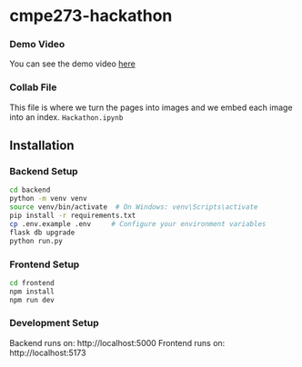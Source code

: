 # cmpe273-hackathon

### Demo Video
You can see the demo video [here](https://drive.google.com/file/d/1bmobOqiOJMbP-QL545LIhCoeTK5OOuGU/view?usp=sharing)

### Collab File 
This file is where we turn the pages into images and we embed each image into an index. `Hackathon.ipynb`


## Installation

### Backend Setup

```bash
cd backend
python -m venv venv
source venv/bin/activate  # On Windows: venv\Scripts\activate
pip install -r requirements.txt
cp .env.example .env     # Configure your environment variables
flask db upgrade
python run.py
```


### Frontend Setup

```bash
cd frontend
npm install
npm run dev
```

### Development Setup

Backend runs on: http://localhost:5000
Frontend runs on: http://localhost:5173






